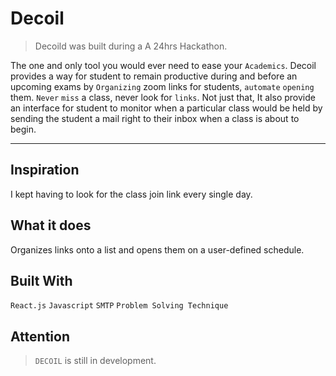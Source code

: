 # Decoil

> Decoild was built during a A 24hrs Hackathon.

The one and only tool you would ever need to ease your `Academics`. Decoil provides a way for student to remain productive during and before an upcoming exams by `Organizing` zoom links for students, `automate` `opening` them. `Never` `miss` a class, never look for `links`. Not just that, It also provide an interface for student to monitor when a particular class would be held by sending the student a mail right to their inbox when a class is about to begin.


----------

## Inspiration

I kept having to look for the class join link every single day.

## What it does

Organizes links onto a list and opens them on a user-defined schedule.

## Built With

`React.js`
`Javascript`
`SMTP`
`Problem Solving Technique`

## Attention

> `DECOIL` is still in development.